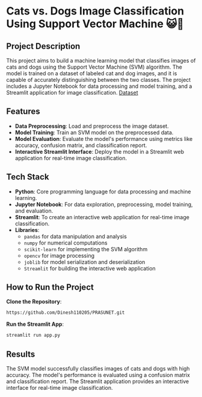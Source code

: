 # Cats vs. Dogs Image Classification Using Support Vector Machine 😺🐶

## Project Description

This project aims to build a machine learning model that classifies images of cats and dogs using the Support Vector Machine (SVM) algorithm. The model is trained on a dataset of labeled cat and dog images, and it is capable of accurately distinguishing between the two classes. The project includes a Jupyter Notebook for data processing and model training, and a Streamlit application for image classification.
[Dataset](https://www.kaggle.com/c/dogs-vs-cats/data)

## Features

- **Data Preprocessing**: Load and preprocess the image dataset.
- **Model Training**: Train an SVM model on the preprocessed data.
- **Model Evaluation**: Evaluate the model's performance using metrics like accuracy, confusion matrix, and classification report.
- **Interactive Streamlit Interface**: Deploy the model in a Streamlit web application for real-time image classification.

## Tech Stack

- **Python**: Core programming language for data processing and machine learning.
- **Jupyter Notebook**: For data exploration, preprocessing, model training, and evaluation.
- **Streamlit**: To create an interactive web application for real-time image classification.
- **Libraries**:
  - `pandas` for data manipulation and analysis
  - `numpy` for numerical computations
  - `scikit-learn` for implementing the SVM algorithm
  - `opencv` for image processing
  - `joblib` for model serialization and deserialization
  - `Streamlit` for building the interactive web application


## How to Run the Project

 **Clone the Repository**:
 
   ```bash
   https://github.com/Dinesh110205/PRASUNET.git
   ```

 **Run the Streamlit App**:
 
   ```bash
   streamlit run app.py
   ```


## Results

The SVM model successfully classifies images of cats and dogs with high accuracy. The model's performance is evaluated using a confusion matrix and classification report. The Streamlit application provides an interactive interface for real-time image classification.


